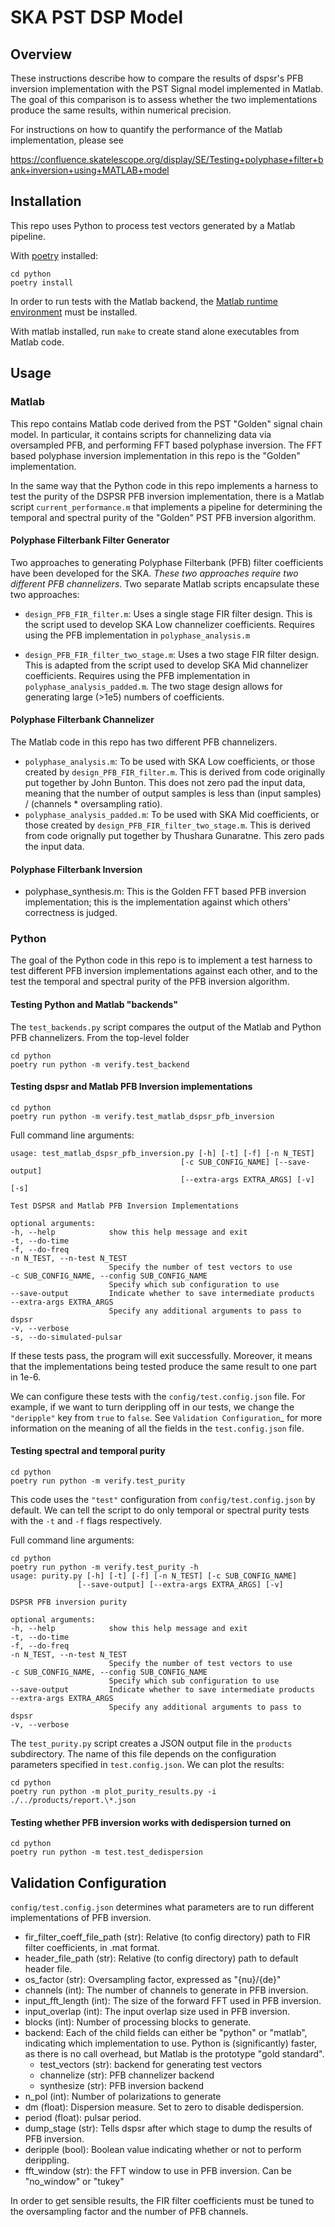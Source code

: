 # SKA PST DSP Model

## Overview

These instructions describe how to compare the results of dspsr's PFB 
inversion implementation with the PST Signal model implemented in Matlab. 
The goal of this comparison is to assess whether the two implementations 
produce the same results, within numerical precision.

For instructions on how to quantify the performance of the Matlab implementation, please see

https://confluence.skatelescope.org/display/SE/Testing+polyphase+filter+bank+inversion+using+MATLAB+model

## Installation

This repo uses Python to process test vectors generated by a Matlab pipeline.

With [poetry](https://poetry.eustace.io/docs/) installed:

    cd python
    poetry install

In order to run tests with the Matlab backend, the [Matlab runtime environment](https://au.mathworks.com/products/compiler/matlab-runtime.html)
must be installed.

With matlab installed, run `make` to create stand alone executables from
Matlab code.

## Usage

### Matlab

This repo contains Matlab code derived from the PST "Golden" signal chain model. In particular, it contains scripts for channelizing data via oversampled PFB, and performing FFT based polyphase inversion. The FFT based polyphase inversion implementation in this repo is the "Golden" implementation.

In the same way that the Python code in this repo implements a harness to test the purity of the DSPSR PFB inversion implementation, there is a Matlab script ``current_performance.m`` that implements a pipeline for determining the temporal and spectral purity of the "Golden" PST PFB inversion algorithm.


#### Polyphase Filterbank Filter Generator

Two approaches to generating Polyphase Filterbank (PFB) filter coefficients have been developed for the SKA. *These two approaches require two different PFB channelizers*. Two separate Matlab scripts encapsulate these two approaches:

- ``design_PFB_FIR_filter.m``: Uses a single stage FIR filter design. This is the script used to develop SKA Low channelizer coefficients. Requires using the PFB implementation in ``polyphase_analysis.m``

- ``design_PFB_FIR_filter_two_stage.m``: Uses a two stage FIR filter design. This is adapted from the script used to develop SKA Mid channelizer coefficients. Requires using the PFB implementation in ``polyphase_analysis_padded.m``. The two stage design allows for generating large (>1e5) numbers of coefficients.


#### Polyphase Filterbank Channelizer

The Matlab code in this repo has two different PFB channelizers.

- ``polyphase_analysis.m``: To be used with SKA Low coefficients, or those created by ``design_PFB_FIR_filter.m``. This is derived from code originally put together by John Bunton. This does not zero pad the input data, meaning that the number of output samples is less than (input samples) / (channels * oversampling ratio).
- ``polyphase_analysis_padded.m``: To be used with SKA Mid coefficients, or those created by ``design_PFB_FIR_filter_two_stage.m``. This is derived from code orignally put together by Thushara Gunaratne. This zero pads the input data.


#### Polyphase Filterbank Inversion

- polyphase_synthesis.m: This is the Golden FFT based PFB inversion implementation; this is the implementation against which others' correctness is judged.

### Python

The goal of the Python code in this repo is to implement a test harness to test different PFB inversion implementations against each other, and to the test the temporal and spectral purity of the PFB inversion algorithm.

#### Testing Python and Matlab "backends"

The ``test_backends.py`` script compares the output of the Matlab and Python PFB channelizers. From the top-level folder

    cd python
    poetry run python -m verify.test_backend

#### Testing dspsr and Matlab PFB Inversion implementations

    cd python
    poetry run python -m verify.test_matlab_dspsr_pfb_inversion

Full command line arguments:

    usage: test_matlab_dspsr_pfb_inversion.py [-h] [-t] [-f] [-n N_TEST]
                                          [-c SUB_CONFIG_NAME] [--save-output]
                                          [--extra-args EXTRA_ARGS] [-v] [-s]

    Test DSPSR and Matlab PFB Inversion Implementations
    
    optional arguments:
    -h, --help            show this help message and exit
    -t, --do-time
    -f, --do-freq
    -n N_TEST, --n-test N_TEST
                          Specify the number of test vectors to use
    -c SUB_CONFIG_NAME, --config SUB_CONFIG_NAME
                          Specify which sub configuration to use
    --save-output         Indicate whether to save intermediate products
    --extra-args EXTRA_ARGS
                          Specify any additional arguments to pass to dspsr
    -v, --verbose
    -s, --do-simulated-pulsar


If these tests pass, the program will exit successfully. Moreover, it means that the implementations being tested produce the same result to one part in 1e-6.

We can configure these tests with the `config/test.config.json` file. For example, if we want to turn derippling off in our tests, we change the ``"deripple"`` key from ``true`` to ``false``. See `Validation Configuration`_ for more information on the meaning of all the fields in the ``test.config.json`` file.

#### Testing spectral and temporal purity

    cd python
    poetry run python -m verify.test_purity

This code uses the ``"test"`` configuration from ``config/test.config.json`` by default. We can tell the script to do only temporal or spectral purity tests with the ``-t`` and ``-f`` flags respectively.

Full command line arguments:

    cd python
    poetry run python -m verify.test_purity -h
    usage: purity.py [-h] [-t] [-f] [-n N_TEST] [-c SUB_CONFIG_NAME]
                   [--save-output] [--extra-args EXTRA_ARGS] [-v]
                   
    DSPSR PFB inversion purity
    
    optional arguments:
    -h, --help            show this help message and exit
    -t, --do-time
    -f, --do-freq
    -n N_TEST, --n-test N_TEST
                          Specify the number of test vectors to use
    -c SUB_CONFIG_NAME, --config SUB_CONFIG_NAME
                          Specify which sub configuration to use
    --save-output         Indicate whether to save intermediate products
    --extra-args EXTRA_ARGS
                          Specify any additional arguments to pass to dspsr
    -v, --verbose

The ``test_purity.py`` script creates a JSON output file in the ``products`` subdirectory. The name of this file depends on the configuration parameters specified in ``test.config.json``. We can plot the results:

    cd python
    poetry run python -m plot_purity_results.py -i ./../products/report.\*.json

#### Testing whether PFB inversion works with dedispersion turned on

    cd python
    poetry run python -m test.test_dedispersion

Validation Configuration
------------------------

``config/test.config.json`` determines what parameters are to run different
implementations of PFB inversion.

- fir_filter_coeff_file_path (str): Relative (to config directory) path to FIR filter coefficients, in .mat format.
- header_file_path (str): Relative (to config directory) path to default header file.
- os_factor (str): Oversampling factor, expressed as "{nu}/{de}"
- channels (int): The number of channels to generate in PFB inversion.
- input_fft_length (int): The size of the forward FFT used in PFB inversion.
- input_overlap (int): The input overlap size used in PFB inversion.
- blocks (int): Number of processing blocks to generate.
- backend: Each of the child fields can either be "python" or "matlab", indicating which implementation to use. Python is (significantly) faster, as there is no call overhead, but Matlab is the prototype "gold standard".
   - test_vectors (str): backend for generating test vectors
   - channelize (str): PFB channelizer backend
   - synthesize (str): PFB inversion backend
- n_pol (int): Number of polarizations to generate
- dm (float): Dispersion measure. Set to zero to disable dedispersion.
- period (float): pulsar period.
- dump_stage (str): Tells dspsr after which stage to dump the results of PFB inversion.
- deripple (bool): Boolean value indicating whether or not to perform derippling.
- fft_window (str): the FFT window to use in PFB inversion. Can be "no_window"
or "tukey"

In order to get sensible results, the FIR filter coefficients must be tuned
to the oversampling factor and the number of PFB channels.
